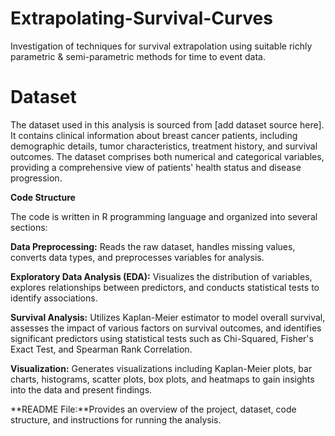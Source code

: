 # Extrapolating-Survival-Curves
Investigation of techniques for survival extrapolation using suitable richly parametric &amp; semi-parametric methods for time to event data. 

# Dataset

The dataset used in this analysis is sourced from [add dataset source here]. It contains clinical information about breast cancer patients, including demographic details, tumor characteristics, treatment history, and survival outcomes. The dataset comprises both numerical and categorical variables, providing a comprehensive view of patients' health status and disease progression.

**Code Structure**

The code is written in R programming language and organized into several sections:

**Data Preprocessing:** Reads the raw dataset, handles missing values, converts data types, and preprocesses variables for analysis.

**Exploratory Data Analysis (EDA):** Visualizes the distribution of variables, explores relationships between predictors, and conducts statistical tests to identify associations.

**Survival Analysis:** Utilizes Kaplan-Meier estimator to model overall survival, assesses the impact of various factors on survival outcomes, and identifies significant predictors using statistical tests such as Chi-Squared, Fisher's Exact Test, and Spearman Rank Correlation.

**Visualization:** Generates visualizations including Kaplan-Meier plots, bar charts, histograms, scatter plots, box plots, and heatmaps to gain insights into the data and present findings.

**README File:**Provides an overview of the project, dataset, code structure, and instructions for running the analysis.
